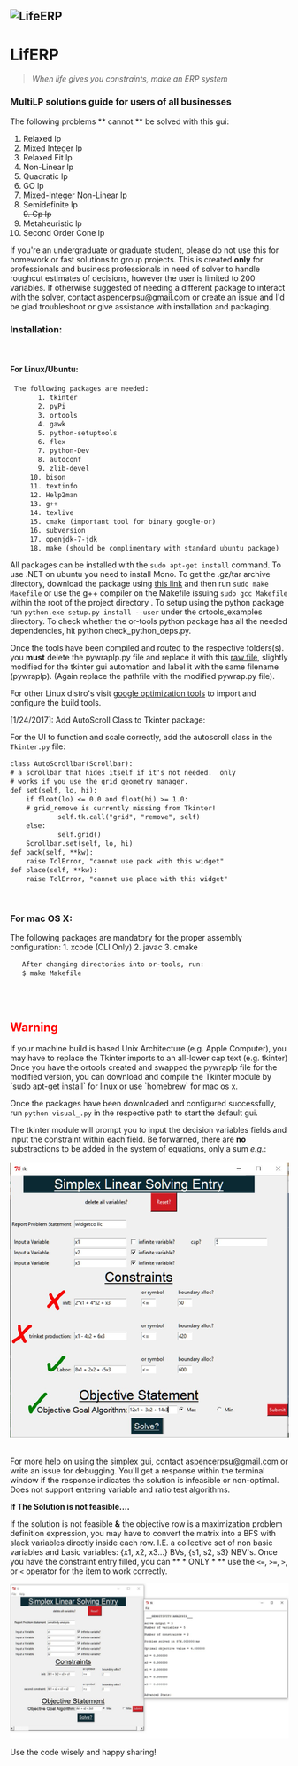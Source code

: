 ![LifeERP][1]
----------
# LifERP
> _When life gives you constraints, make an ERP system_

### MultiLP solutions guide for users of all businesses

The following problems ** cannot ** be solved with this gui:

 1. Relaxed lp
 2. Mixed Integer lp
 3. Relaxed Fit lp
 4. Non-Linear lp
 5. Quadratic lp
 6. GO lp
 7. Mixed-Integer Non-Linear lp
 8. Semidefinite lp<br>
 <s>9. Cp lp</s>
 10. Metaheuristic lp
 11. Second Order Cone lp

If you're an undergraduate or graduate student, please do not use this for homework or fast solutions to group projects. This is created **only** for professionals and business professionals in need of solver to handle roughcut estimates of decisions, however the user is limited to 200 variables. If otherwise suggested of needing a different package to interact with the solver, contact aspencerpsu@gmail.com or create an issue and I'd be glad troubleshoot or give assistance with installation and packaging.

<h3>Installation:</h3>
 <br>
<h4>For Linux/Ubuntu:</h4>

     The following packages are needed:
           1. tkinter
           2. pyPi
           3. ortools
           4. gawk 
           5. python-setuptools
           6. flex
           7. python-Dev
           8. autoconf
           9. zlib-devel
         10. bison
         11. textinfo
         12. Help2man
         13. g++
         14. texlive
         15. cmake (important tool for binary google-or)
         16. subversion
         17. openjdk-7-jdk
         18. make (should be complimentary with standard ubuntu package)

All packages can be installed with the `sudo apt-get install` command. To use .NET on ubuntu you need to install Mono. To get the .gz/tar archive directory, download the package using [this link][2] and then run `sudo make Makefile` or use the g++ compiler on the Makefile issuing `sudo gcc Makefile` within the root of the project directory . To setup using the python package run `python.exe setup.py install --user` under the ortools_examples directory. To check whether the or-tools python package has all the needed dependencies, hit python check_python_deps.py.

Once the tools have been compiled and routed to the respective folders(s). you **must** delete the pywraplp.py file and replace it with this [raw file][3], slightly modified for the tkinter gui automation and label it with the same filename (pywraplp). (Again replace the pathfile with the modified pywrap.py file). 

For other Linux distro's visit [google optimization tools][4] to import and configure the build tools.


[1/24/2017]: Add AutoScroll Class to Tkinter package:

For the UI to function and scale correctly, add the autoscroll class in the `Tkinter.py` file:

    class AutoScrollbar(Scrollbar):
    # a scrollbar that hides itself if it's not needed.  only
    # works if you use the grid geometry manager.
    def set(self, lo, hi):
        if float(lo) <= 0.0 and float(hi) >= 1.0:
        # grid_remove is currently missing from Tkinter!
                self.tk.call("grid", "remove", self)
        else:
                self.grid()
        Scrollbar.set(self, lo, hi)
    def pack(self, **kw):
        raise TclError, "cannot use pack with this widget"
    def place(self, **kw):
        raise TclError, "cannot use place with this widget"


<br>
<tb> <h3>For mac OS X:</h3>
      The following packages are mandatory for the proper assembly configuration:
          1. xcode (CLI Only)
          2. javac
          3. cmake

       After changing directories into or-tools, run:
       $ make Makefile
<br>
<br>
<h2 style="color: rgba(255,0,0,1);">Warning</h2>
If your machine build is based Unix Architecture (e.g. Apple Computer), you may have to replace the Tkinter imports to an all-lower cap text (e.g. tkinter)
<br>
Once you have the ortools created and swapped the pywraplp file for the modified version, you can download and compile the Tkinter module by `sudo apt-get install` for linux or use `homebrew` for mac os x.

Once the packages have been downloaded and configured successfully, run `python visual_.py` in the respective path to start the default gui.

The tkinter module will prompt you to input the decision variables fields and input the constraint within each field. Be forwarned, there are **no** substractions to be added in the system of equations, only a sum *e.g.*:
<br>
<br>
![simplex example][5]
<br>
<br>

For more help on using the simplex gui, contact aspencerpsu@gmail.com or write an issue for debugging. You'll get a response within the terminal window if the response indicates the solution is infeasible or non-optimal. Does not support entering variable and ratio test algorithms.

**If The Solution is not feasible....**

If the solution is not feasible **&** the objective row is a maximization problem definition expression, you may have to convert the matrix into a BFS with slack variables directly inside each row. I.E. a collective set of non basic variables and basic variables: {x1, x2, x3...} BVs, {s1, s2, s3} NBV's. Once you have the constraint entry filled, you can ** * ONLY * ** use the `<=`, `>=`, `>`, or `<` operator for the item to work correctly.

![slack inputs][6]

Use the code wisely and happy sharing!

    

  [1]: https://github.com/aspencerpsu/simplex-linear-gui/blob/master/lifERP.JPG?raw=true
  [2]: https://github.com/google/or-tools/releases/download/v5.0/or-tools_Ubuntu-16.04-64bit_v5.0.3919.tar.gz
  [3]: https://raw.githubusercontent.com/aspencerpsu/Tkinter/master/pywraplp.py
  [4]: https://developers.google.com/optimization/installing#installing-from-source-on-windows
  [5]: https://github.com/aspencerpsu/lifERP/blob/master/simplex_incorrect_gui.jpg?raw=true
  [6]: https://github.com/aspencerpsu/lifERP/blob/master/correct_gui_slack.jpg?raw=true
